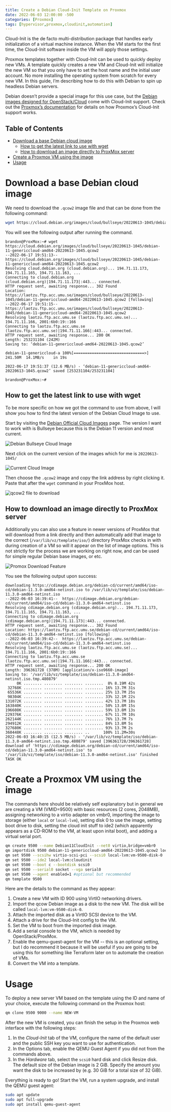 ```yaml
---
title: Create a Debian Cloud-Init Template on Proxmox
date: 2022-06-03 12:00:00 -500
categories: [Proxmox]
tags: [hypervisor,proxmox,cloudinit,automation]
---
```


Cloud-Init is the de facto multi-distribution package that handles early initialization of a virtual machine instance. When the VM starts for the first time, the Cloud-Init software inside the VM will apply those settings.

Proxmox templates together with Cloud-Init can be used to quickly deploy new VMs. A template quickly creates a new VM and Cloud-Init will initialize the new VM so that you only have to set the host name and the initial user account. No more installing the operating system from scratch for every new VM. In this guide, I’m describing how to do this with Debian to spin up headless Debian servers.

Debian doesn’t provide a special image for this use case, but the [Debian images designed for OpenStack/Cloud](https://cloud.debian.org/images/cloud/) come with Cloud-Init support. Check out the [Proxmox’s documentation](https://pve.proxmox.com/wiki/Cloud-Init_Support) for details on how Proxmox’s Cloud-Init support works.


## Table of Contents
- [Download a base Debian cloud image](#download-a-base-debian-cloud-image)
  - [How to get the latest link to use with wget](#how-to-get-the-latest-link-to-use-with-wget)
  - [How to download an image directly to ProxMox server](#how-to-download-an-image-directly-to-proxmox-server)
- [Create a Proxmox VM using the image](#create-a-proxmox-vm-using-the-image)
- [Usage](#usage)

# Download a base Debian cloud image

We need to download the `.qcow2` image file and that can be done from the following command:

```bash
wget https://cloud.debian.org/images/cloud/bullseye/20220613-1045/debian-11-genericcloud-amd64-20220613-1045.qcow2
```
You will see the following output after running the command.

```
brandon@ProxMox:~# wget https://cloud.debian.org/images/cloud/bullseye/20220613-1045/debian-11-genericcloud-amd64-20220613-1045.qcow2
--2022-06-17 19:51:13--  https://cloud.debian.org/images/cloud/bullseye/20220613-1045/debian-11-genericcloud-amd64-20220613-1045.qcow2
Resolving cloud.debian.org (cloud.debian.org)... 194.71.11.173, 194.71.11.165, 194.71.11.163, ...
Connecting to cloud.debian.org (cloud.debian.org)|194.71.11.173|:443... connected.
HTTP request sent, awaiting response... 302 Found
Location: https://laotzu.ftp.acc.umu.se/images/cloud/bullseye/20220613-1045/debian-11-genericcloud-amd64-20220613-1045.qcow2 [following]
--2022-06-17 19:51:15--  https://laotzu.ftp.acc.umu.se/images/cloud/bullseye/20220613-1045/debian-11-genericcloud-amd64-20220613-1045.qcow2
Resolving laotzu.ftp.acc.umu.se (laotzu.ftp.acc.umu.se)... 194.71.11.166, 2001:6b0:19::166
Connecting to laotzu.ftp.acc.umu.se (laotzu.ftp.acc.umu.se)|194.71.11.166|:443... connected.
HTTP request sent, awaiting response... 200 OK
Length: 253231104 (242M)
Saving to: ‘debian-11-genericcloud-amd64-20220613-1045.qcow2’

debian-11-genericcloud-a 100%[===============================>] 241.50M  14.1MB/s    in 19s     

2022-06-17 19:51:37 (12.6 MB/s) - ‘debian-11-genericcloud-amd64-20220613-1045.qcow2’ saved [253231104/253231104]

brandon@ProxMox:~# 
```

## How to get the latest link to use with wget

To be more specific on how we got the command to use from above, I will show you how to find the latest version of the Debian Cloud Image to use.

Start by visiting the [Debian Official Cloud Images](https://cloud.debian.org/images/cloud/) page. The version I want to work with is Bullseye because this is the Debian 11 version and most current.

![Debian Bullseye Cloud Image](/project-assets/ProxMoxCloudInitImage/bullseye-debian-cloud-image.png)

Next click on the current version of the images which for me is `20220613-1045/`

![Current Cloud Image](/project-assets/ProxMoxCloudInitImage/current-cloud-image.png)

Then choose the `.qcow2` image and copy the link address by right clicking it. Paste that after the `wget` command in your ProxMox host.

![qcow2 file to download](/project-assets/ProxMoxCloudInitImage/qcow2-file-to-download.png)

## How to download an image directly to ProxMox server

Additionally you can also use a feature in newer versions of ProxMox that will download from a link directly and then automatically add that image to the correct (`/var/lib/vz/template/iso/`) directory ProxMox checks in with during creation of a VM so will it appear on the list of image options. This is not strictly for the process we are working on right now, and can be used for simple regular Debian base images, or etc.

![Promox Download Feature](/project-assets/ProxMoxCloudInitImage/proxmox-download-feature.png)

You see the following output upon success:

```
downloading https://cdimage.debian.org/debian-cd/current/amd64/iso-cd/debian-11.3.0-amd64-netinst.iso to /var/lib/vz/template/iso/debian-11.3.0-amd64-netinst.iso
--2022-06-03 16:39:41--  https://cdimage.debian.org/debian-cd/current/amd64/iso-cd/debian-11.3.0-amd64-netinst.iso
Resolving cdimage.debian.org (cdimage.debian.org)... 194.71.11.173, 194.71.11.165, 194.71.11.163, ...
Connecting to cdimage.debian.org (cdimage.debian.org)|194.71.11.173|:443... connected.
HTTP request sent, awaiting response... 302 Found
Location: https://laotzu.ftp.acc.umu.se/debian-cd/current/amd64/iso-cd/debian-11.3.0-amd64-netinst.iso [following]
--2022-06-03 16:39:42--  https://laotzu.ftp.acc.umu.se/debian-cd/current/amd64/iso-cd/debian-11.3.0-amd64-netinst.iso
Resolving laotzu.ftp.acc.umu.se (laotzu.ftp.acc.umu.se)... 194.71.11.166, 2001:6b0:19::166
Connecting to laotzu.ftp.acc.umu.se (laotzu.ftp.acc.umu.se)|194.71.11.166|:443... connected.
HTTP request sent, awaiting response... 200 OK
Length: 396361728 (378M) [application/x-iso9660-image]
Saving to: '/var/lib/vz/template/iso/debian-11.3.0-amd64-netinst.iso.tmp.480879'
     0K ........ ........ ........ ........  8% 8.19M 42s
 32768K ........ ........ ........ ........ 16% 13.7M 31s
 65536K ........ ........ ........ ........ 25% 13.7M 25s
 98304K ........ ........ ........ ........ 33% 12.1M 22s
131072K ........ ........ ........ ........ 42% 13.7M 18s
163840K ........ ........ ........ ........ 50% 13.8M 15s
196608K ........ ........ ........ ........ 59% 13.8M 13s
229376K ........ ........ ........ ........ 67% 11.7M 10s
262144K ........ ........ ........ ........ 76% 13.7M 7s
294912K ........ ........ ........ ........ 84% 13.8M 5s
327680K ........ ........ ........ ........ 93% 13.7M 2s
360448K ........ ........ ........ ..      100% 11.2M=30s
2022-06-03 16:40:15 (12.5 MB/s) - '/var/lib/vz/template/iso/debian-11.3.0-amd64-netinst.iso.tmp.480879' saved [396361728/396361728]
download of 'https://cdimage.debian.org/debian-cd/current/amd64/iso-cd/debian-11.3.0-amd64-netinst.iso' to '/var/lib/vz/template/iso/debian-11.3.0-amd64-netinst.iso' finished
TASK OK
```
# Create a Proxmox VM using the image

The commands here should be relatively self explanatory but in general we are creating a VM (VMID=9500) with basic resources (2 cores, 2048MB), assigning networking to a virtio adapter on vmbr0, importing the image to storage (either `local` or `local-lvm`), setting disk 0 to use the image, setting boot drive to disk, setting the cloud init stuff to ide2 (which apparently appears as a CD-ROM to the VM, at least upon inital boot), and adding a virtual serial port.

```bash
qm create 9500 --name Debian11CloudInit --net0 virtio,bridge=vmbr0
qm importdisk 9500 debian-11-genericcloud-amd64-20220613-1045.qcow2 local-lvm
qm set 9500 --scsihw virtio-scsi-pci --scsi0 local-lvm:vm-9500-disk-0
qm set 9500 --ide2 local-lvm:cloudinit
qm set 9500 --boot c --bootdisk scsi0
qm set 9500 --serial0 socket --vga serial0
qm set 9500 --agent enabled=1 #optional but recommended
qm template 9500
```

Here are the details to the command as they appear:
1. Create a new VM with ID 900 using VirtIO networking drivers.
2. Import the qcow Debian image as a disk to the new VM. The disk will be called `local-lvm:vm-9500-disk-0`.
3. Attach the imported disk as a VirtIO SCSI device to the VM.
4. Attach a drive for the Cloud-Init config to the VM.
5. Set the VM to boot from the imported disk image.
6. Add a serial console to the VM, which is needed by OpenStack/ProxMox.
7. Enable the qemu-guest-agent for the VM -- this is an optional setting, but I do recommend it because it will be useful if you are going to be using this for something like Terraform later on to automate the creation of VMs.
8. Convert the VM into a template.

# Usage

To deploy a new server VM based on the template using the ID and name of your choice, execute the following command on the Proxmox host:

```bash
qm clone 9500 9000 --name NEW-VM
```

After the new VM is created, you can finish the setup in the Proxmox web interface with the following steps:
1. In the *Cloud-Init* tab of the VM, configure the name of the default user and the public SSH key you want to use for authentication.
2. In the Options tab, enable the QEMU Guest Agent if you did not from the commands above.
3. In the *Hardware* tab, select the `scsi0` hard disk and click Resize disk. The default size of the Debian image is 2 GiB. Specify the amount you want the disk to be increased by (e.g. 30 GiB for a total size of 32 GiB).

Everything is ready to go! Start the VM, run a system upgrade, and install the QEMU guest agent:

```bash
sudo apt update
sudo apt full-upgrade
sudo apt install qemu-guest-agent
```